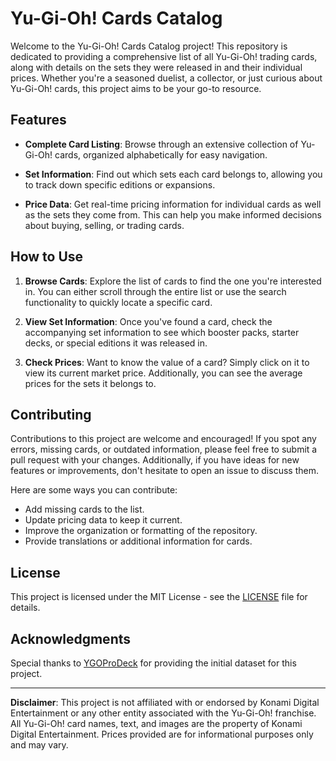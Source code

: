 # Yu-Gi-Oh! Cards Catalog

Welcome to the Yu-Gi-Oh! Cards Catalog project! This repository is dedicated to providing a comprehensive list of all Yu-Gi-Oh! trading cards, along with details on the sets they were released in and their individual prices. Whether you're a seasoned duelist, a collector, or just curious about Yu-Gi-Oh! cards, this project aims to be your go-to resource.

## Features

- **Complete Card Listing**: Browse through an extensive collection of Yu-Gi-Oh! cards, organized alphabetically for easy navigation.
  
- **Set Information**: Find out which sets each card belongs to, allowing you to track down specific editions or expansions.
  
- **Price Data**: Get real-time pricing information for individual cards as well as the sets they come from. This can help you make informed decisions about buying, selling, or trading cards.

## How to Use

1. **Browse Cards**: Explore the list of cards to find the one you're interested in. You can either scroll through the entire list or use the search functionality to quickly locate a specific card.
  
2. **View Set Information**: Once you've found a card, check the accompanying set information to see which booster packs, starter decks, or special editions it was released in.
  
3. **Check Prices**: Want to know the value of a card? Simply click on it to view its current market price. Additionally, you can see the average prices for the sets it belongs to.

## Contributing

Contributions to this project are welcome and encouraged! If you spot any errors, missing cards, or outdated information, please feel free to submit a pull request with your changes. Additionally, if you have ideas for new features or improvements, don't hesitate to open an issue to discuss them.

Here are some ways you can contribute:

- Add missing cards to the list.
- Update pricing data to keep it current.
- Improve the organization or formatting of the repository.
- Provide translations or additional information for cards.

## License

This project is licensed under the MIT License - see the [LICENSE](LICENSE) file for details.

## Acknowledgments

Special thanks to [YGOProDeck](https://ygoprodeck.com/) for providing the initial dataset for this project.

---

**Disclaimer**: This project is not affiliated with or endorsed by Konami Digital Entertainment or any other entity associated with the Yu-Gi-Oh! franchise. All Yu-Gi-Oh! card names, text, and images are the property of Konami Digital Entertainment. Prices provided are for informational purposes only and may vary.
